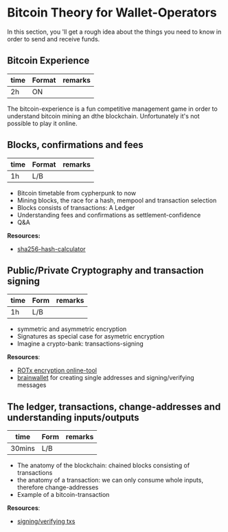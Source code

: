 # Bitcoin Theory for Wallet-Operators
In this section, you 'll get a rough idea about the things you need to know in order to send and receive funds.

## Bitcoin Experience
| time | Format  | remarks |
|------|---------|---------|
| 2h   | ON      |         |

The bitcoin-experience is a fun competitive management game in order to understand bitcoin mining an dthe blockchain. Unfortunately it's not possible to play it online.


## Blocks, confirmations and fees
| time | Format  | remarks |
|------|---------|---------|
| 1h   | L/B     |         |

* Bitcoin timetable from cypherpunk to now
* Mining blocks, the race for a hash, mempool and transaction selection
* Blocks consists of transactions: A Ledger
* Understanding fees and confirmations as settlement-confidence
* Q&A

__Resources:__
* [sha256-hash-calculator](https://emn178.github.io/online-tools/sha256.html)

## Public/Private Cryptography and transaction signing
| time   | Form    | remarks |
|--------|---------|---------|
| 1h     | L/B     |         |

* symmetric and asymmetric encryption
* Signatures as special case for asymetric encryption
* Imagine a crypto-bank: transactions-signing

__Resources__:
* [ROTx encryption online-tool](https://www.thomas-kuehn.de/geocaching/rot.php)
* [brainwallet](https://brainwalletx.github.io/#sign) for creating single addresses and signing/verifying messages

## The ledger, transactions, change-addresses and understanding inputs/outputs
| time   | Form    | remarks |
|--------|---------|---------|
| 30mins | L/B     |         |

* The anatomy of the blockchain: chained blocks consisting of transactions
* the anatomy of a transaction: we can only consume whole inputs, therefore change-addresses
* Example of a bitcoin-transaction

__Resources__:

* [signing/verifying txs](https://brainwalletx.github.io/#tx)
